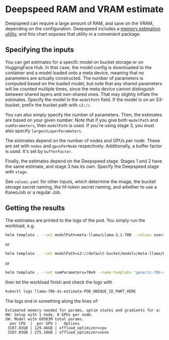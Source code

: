 # Deepspeed RAM and VRAM estimate

Deepspeed can require a large amount of RAM, and save on the VRAM, depending on the configuration. Deepspeed includes a [memory estimation utility](https://deepspeed.readthedocs.io/en/latest/memory.html), and this chart exposes that utility in a convenient package.

## Specifying the inputs
You can get estimates for a specifc model on bucket storage or on HuggingFace Hub. In that case, the model config is downloaded to the container and a model loaded onto a meta device, meaning that no parameters are actually constructed.
The number of parameters is computed based on the loaded model, but note that any shared parameters will be counted multiple times, since the meta device cannot distinguish between shared layers and non-shared ones. That may slightly inflate the estimates. Specify the model in the `modelPath` field. If the model is on an S3-bucket, prefix the bucket path with `s3://`.

You can also simply specify the number of parameters. Then, the estimates are based on your given number. Note that if you give both `modelPath` and `numParameters`, then `modelPath` is used. If you're using stage 3, you must also specify `largestLayerParameters`.

The estimates depend on the number of nodes and GPUs per node. These are set with `nodes` and `gpusPerNode` respectively. Additionally, a buffer factor is used. It's set by `bufferFactor`.

Finally, the estimates depend on the Deepspeed stage. Stages 1 and 2 have the same estimate, and stage 3 has its own. Specify the Deepspeed stage with `stage`.

See `values.yaml` for other inputs, which determine the image, the bucket storage secret naming, the hf-token secret naming, and whether to use a KaiwoJob or a regular Job.

## Getting the results

The estimates are printed to the logs of the pod.
You simply run the workload, e.g.
```bash
helm template . --set modelPath=meta-llama/Llama-3.1-70B --values overrides/hf-token --name-template "llama-70b-ds-estimate" | kubectl apply -f -
```
or
```bash
helm template . --set modelPath=s3://default-bucket/models/meta-llama/Llama-3.1-70B --name-template "llama-70b-ds-estimate" | kubectl apply -f -
```
or
```bash
helm template . --set numParameters=70e9 --name-template "generic-70b-ds-estimate" | kubectl apply -f -
```

then let the workload finish and check the logs with
```bash
kubectl logs llama-70b-ds-estimate-POD_UNIQUE_ID_PART_HERE
```

The logs end in something along the lines of:
```
Estimated memory needed for params, optim states and gradients for a:
HW: Setup with 1 node, 8 GPUs per node.
SW: Model with 69503M total params.
  per CPU  |  per GPU |   Options
 3107.03GB | 129.46GB | offload_optimizer=cpu
 3107.03GB | 275.10GB | offload_optimizer=none
 ```

